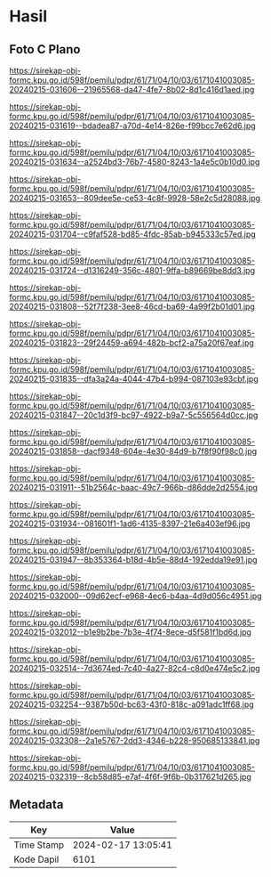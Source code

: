 # Hasil

## Foto C Plano

https://sirekap-obj-formc.kpu.go.id/598f/pemilu/pdpr/61/71/04/10/03/6171041003085-20240215-031606--21965568-da47-4fe7-8b02-8d1c416d1aed.jpg

https://sirekap-obj-formc.kpu.go.id/598f/pemilu/pdpr/61/71/04/10/03/6171041003085-20240215-031619--bdadea87-a70d-4e14-826e-f99bcc7e62d6.jpg

https://sirekap-obj-formc.kpu.go.id/598f/pemilu/pdpr/61/71/04/10/03/6171041003085-20240215-031634--a2524bd3-76b7-4580-8243-1a4e5c0b10d0.jpg

https://sirekap-obj-formc.kpu.go.id/598f/pemilu/pdpr/61/71/04/10/03/6171041003085-20240215-031653--809dee5e-ce53-4c8f-9928-58e2c5d28088.jpg

https://sirekap-obj-formc.kpu.go.id/598f/pemilu/pdpr/61/71/04/10/03/6171041003085-20240215-031704--c9faf528-bd85-4fdc-85ab-b945333c57ed.jpg

https://sirekap-obj-formc.kpu.go.id/598f/pemilu/pdpr/61/71/04/10/03/6171041003085-20240215-031724--d1316249-356c-4801-9ffa-b89669be8dd3.jpg

https://sirekap-obj-formc.kpu.go.id/598f/pemilu/pdpr/61/71/04/10/03/6171041003085-20240215-031808--52f7f238-3ee8-46cd-ba69-4a99f2b01d01.jpg

https://sirekap-obj-formc.kpu.go.id/598f/pemilu/pdpr/61/71/04/10/03/6171041003085-20240215-031823--29f24459-a694-482b-bcf2-a75a20f67eaf.jpg

https://sirekap-obj-formc.kpu.go.id/598f/pemilu/pdpr/61/71/04/10/03/6171041003085-20240215-031835--dfa3a24a-4044-47b4-b994-087103e93cbf.jpg

https://sirekap-obj-formc.kpu.go.id/598f/pemilu/pdpr/61/71/04/10/03/6171041003085-20240215-031847--20c1d3f9-bc97-4922-b9a7-5c556564d0cc.jpg

https://sirekap-obj-formc.kpu.go.id/598f/pemilu/pdpr/61/71/04/10/03/6171041003085-20240215-031858--dacf9348-604e-4e30-84d9-b7f8f90f98c0.jpg

https://sirekap-obj-formc.kpu.go.id/598f/pemilu/pdpr/61/71/04/10/03/6171041003085-20240215-031911--51b2564c-baac-49c7-966b-d86dde2d2554.jpg

https://sirekap-obj-formc.kpu.go.id/598f/pemilu/pdpr/61/71/04/10/03/6171041003085-20240215-031934--081601f1-1ad6-4135-8397-21e6a403ef96.jpg

https://sirekap-obj-formc.kpu.go.id/598f/pemilu/pdpr/61/71/04/10/03/6171041003085-20240215-031947--8b353364-b18d-4b5e-88d4-192edda19e91.jpg

https://sirekap-obj-formc.kpu.go.id/598f/pemilu/pdpr/61/71/04/10/03/6171041003085-20240215-032000--09d62ecf-e968-4ec6-b4aa-4d9d056c4951.jpg

https://sirekap-obj-formc.kpu.go.id/598f/pemilu/pdpr/61/71/04/10/03/6171041003085-20240215-032012--b1e9b2be-7b3e-4f74-8ece-d5f581f1bd6d.jpg

https://sirekap-obj-formc.kpu.go.id/598f/pemilu/pdpr/61/71/04/10/03/6171041003085-20240215-032514--7d3674ed-7c40-4a27-82c4-c8d0e474e5c2.jpg

https://sirekap-obj-formc.kpu.go.id/598f/pemilu/pdpr/61/71/04/10/03/6171041003085-20240215-032254--9387b50d-bc63-43f0-818c-a091adc1ff68.jpg

https://sirekap-obj-formc.kpu.go.id/598f/pemilu/pdpr/61/71/04/10/03/6171041003085-20240215-032308--2a1e5767-2dd3-4346-b228-950685133841.jpg

https://sirekap-obj-formc.kpu.go.id/598f/pemilu/pdpr/61/71/04/10/03/6171041003085-20240215-032319--8cb58d85-e7af-4f6f-9f6b-0b317621d265.jpg


## Metadata

| Key        | Value               |
| ---------- | ------------------- |
| Time Stamp | 2024-02-17 13:05:41 |
| Kode Dapil | 6101                |



